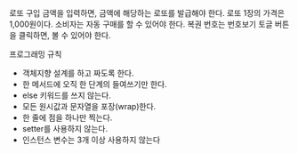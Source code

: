 로또 구입 금액을 입력하면, 금액에 해당하는 로또를 발급해야 한다.
로또 1장의 가격은 1,000원이다.
소비자는 자동 구매를 할 수 있어야 한다.
복권 번호는 번호보기 토글 버튼을 클릭하면, 볼 수 있어야 한다.

프로그래밍 규칙
- 객체지향 설계를 하고 짜도록 한다.
- 한 메서드에 오직 한 단계의 들여쓰기만 한다.
- else 키워드를 쓰지 않는다.
- 모든 원시값과 문자열을 포장(wrap)한다.
- 한 줄에 점을 하나만 찍는다.
- setter를 사용하지 않는다.
- 인스턴스 변수는 3개 이상 사용하지 않는다
